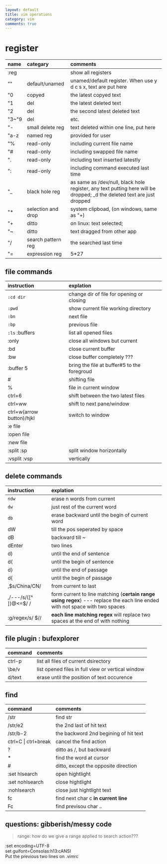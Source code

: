 ```yaml
---
layout: default
title: vim operations
category: vim
comments: true
---
```


# register
name |categary | comments
:---|:---|:---
:reg||show all registers
""|default/unamed| unamed/default register. When use y d c s x, text are put here
"0|copyed| the latest copyed text
"1|del| the latest deleted text
"2|del| the second latest deleted text
"3~"9|del|etc.
"-|small delete reg|text deleted within one line, put here
"a-z|named reg| provided for user
"%|read-only| including current file name
"#|read-only| including swapped file name
".|read-only| including text inserted latestly
":|read-only| including command executed last time
"\_|black hole reg| as same as /dev/null, black hole register, any text putting here will be dropped; \_d the deleted text are just dropped
"\*|selection and drop| system clipboad, (on windows, same as "+)
"+|ditto| on linux: text selected; 
"~|ditto| text dragged from other app
"/|search pattern reg| the searched last time
"=|expression reg| 5\*27

## file commands
instruction | explation
:---|:---
`:cd dir` | change dir of file for opening or closing
`:pwd` | show current file working directory
`:bn` | next file
`:bp` | previous file
`:ls` :buffers | list all opened files
:only | close all windows but current
:bd | close current buffer
:bw | close buffer completely ???  
:buffer 5 | bring the file at buffer#5 to the foregroud
\# | shifting file  
% | file in current window  
ctrl+6 | shift between the two latest files
ctrl+ww | shift to next pane/window  
ctrl+w(arrow button)/hjkl | switch to window  
:e file |  
:open file |  
:new file |  
:split :sp | split window horizontally
:vsplit :vsp | vertically

## delete commands
instruction | explation
:---|:---
`ndw` | erase n words from current
`dw` | just rest of the current word
`db` | erase backward until the begin of current word
dW | till the pos seperated by space
dB | backward till ~
dEnter | two lines
d) | until the end of sentence
d( | until the begin of sentence
d} | until the end of passage
d{ | until the begin of passage
,$s/China/CN/ | from current to last
,/---/s/\([^ ])\@<=$/  / | form current to line matching (**certain range using regex**) --- replace the each line ended with not space with two spaces
:g/regex/s/  $// | **each line matching regex** will replace two spaces at the end of with nothing


## file plugin : bufexplorer  
| command | comments |
|:---|:---|
ctrl-p | list all files of current dsirectory
\\be/v | list opened files in full view or vertical window
d/text | erase until the position of text occurence

## find
| command | comments |
|:---|:---|
| /str | find str |
| /str/e2 | the 2nd last of hit text |
| /str/b-2 | the backword 2nd begining of hit text |
| ctrl+C \| ctrl+break | cancel the find action |
| ? | ditto as /, but backward |
| * | find the word at cursor |
| # | ditto, except the opposite direction |
| :set hlsearch | open hightlight |
| :set nohlsearch | close hightlight |
| :nohlsearch | close just hightlight text |
fc | find next char c **in current line** 
Fc | find previsou char ..

## questions: gibberish/messy code
> range: how do we give a range applied to search action???

:set encoding=UTF-8  
set guifont=Consolas:h13:cANSI  
Put the previous two lines on .vimrc  

